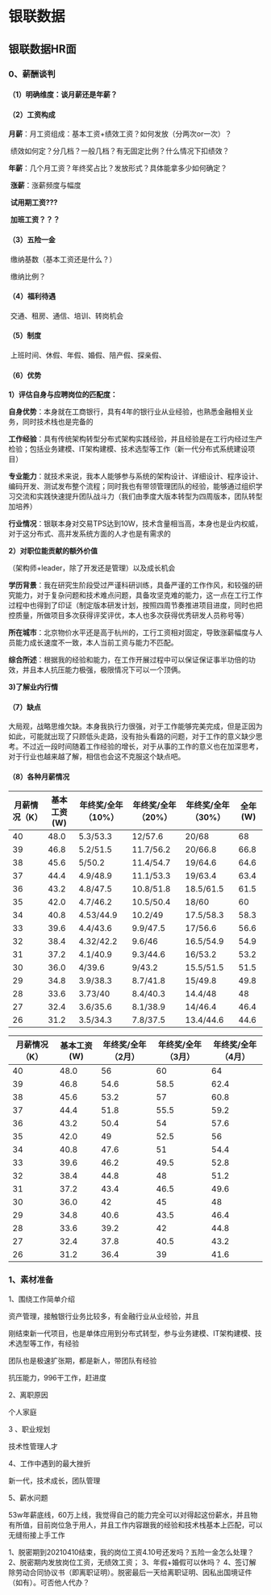 # 银联数据

## 银联数据HR面

### 0、薪酬谈判

#### （1）明确维度：谈月薪还是年薪？

#### （2）工资构成

​		**月薪**：月工资组成：基本工资+绩效工资？如何发放（分两次or一次）？

​					绩效如何定？分几档？一般几档？有无固定比例？什么情况下扣绩效？

​		**年薪**：几个月工资？年终奖占比？发放形式？具体能拿多少如何确定？

​		**涨薪**：涨薪频度与幅度

​		**试用期工资???**    

​		**加班工资？？？**

#### （3）五险一金

​		缴纳基数（基本工资还是什么？）

​		缴纳比例？

#### （4）福利待遇

​		交通、租房、通信、培训、转岗机会

#### （5）制度

​		上班时间、休假、年假、婚假、陪产假、探亲假、

#### （6）优势



**1）评估自身与应聘岗位的匹配度：**

**自身优势**：本身就在工商银行，具有4年的银行业从业经验，也熟悉金融相关业务，同时技术栈也是完备的

**工作经验**：具有传统架构转型分布式架构实践经验，并且经验是在工行内经过生产检验；包括业务建模、IT架构建模、技术选型等工作（新一代分布式系统建设项目）

**专业能力**：就技术来说，我本人能够参与系统的架构设计、详细设计、程序设计、编码开发、测试发布整个流程；同时我也有带领管理团队的经验，能够通过组织学习交流和实践快速提升团队战斗力（我们由季度大版本转型为四周版本，团队转型加培养）

**行业情况**：银联本身对交易TPS达到10W，技术含量相当高，本身也是业内权威，对于这分布式、高并发系统方面的人才也是有需求的



**2）对职位能贡献的额外价值**

（架构师+leader，除了开发还是管理）以及成长机会

**学历背景**：我在研究生阶段受过严谨科研训练，具备严谨的工作作风，和较强的研究能力，对于复杂问题和技术难点问题，具备攻坚克难的能力，这一点在工行工作过程中也得到了印证（制定版本研发计划，按照四周节奏推进项目进度，同时也把控质量，所做项目多次获得评奖评优，本人也多次获得优秀研发人员称号等）

**所在城市**：北京物价水平还是高于杭州的，工行工资相对固定，导致涨薪幅度与人员能力成长速度不一致，本人当前工资与能力不匹配。



**综合所述**：根据我的经验和能力，在工作开展过程中可以保证保证事半功倍的功效，并且本人抗压能力极强，极限情况下可以一个顶俩。



**3)了解业内行情**



#### （7）缺点

大局观，战略思维欠缺。本身我执行力很强，对于工作能够完美完成，但是正因为如此，可能就出现了只顾低头走路，没有抬头看路的问题，对于工作的意义缺少思考。不过近一段时间随着工作经验的增长，对于从事的工作的意义也在加深思考，对于行业也越来越了解，相信也会这不克服这个缺点吧。



#### （8）各种月薪情况

| 月薪情况（K） | 基本工资(W) | 年终奖/全年（10%） | 年终奖/全年（20%） | 年终奖/全年（30%） | 全年(W) |
| ------------- | ----------- | ------------------ | ------------------ | ------------------ | ------- |
| 40            | 48.0        | 5.3/53.3           | 12/57.6            | 20/68              | 68      |
| 39            | 46.8        | 5.2/51.5           | 11.7/56.2          | 20/66.8            | 66.8    |
| 38            | 45.6        | 5/50.2             | 11.4/54.7          | 19/64.6            | 64.6    |
| 37            | 44.4        | 4.9/48.9           | 11.1/53.3          | 19/63.4            | 63.4    |
| 36            | 43.2        | 4.8/47.5           | 10.8/51.8          | 18.5/61.5          | 61.5    |
| 35            | 42.0        | 4.7/46.2           | 10.5/50.4          | 18/60              | 60      |
| 34            | 40.8        | 4.53/44.9          | 10.2/49            | 17.5/58.3          | 58.3    |
| 33            | 39.6        | 4.4/43.6           | 9.9/47.5           | 17/56.6            | 56.6    |
| 32            | 38.4        | 4.32/42.2          | 9.6/46             | 16.5/54.9          | 54.9    |
| 31            | 37.2        | 4.1/40.9           | 9.3/44.6           | 16/53.2            | 53.2    |
| 30            | 36.0        | 4/39.6             | 9/43.2             | 15.5/51.5          | 51.5    |
| 29            | 34.8        | 3.9/38.3           | 8.7/41.8           | 15/49.8            | 49.8    |
| 28            | 33.6        | 3.73/40            | 8.4/40.3           | 14.4/48            | 48      |
| 27            | 32.4        | 3.6/35.6           | 8.1/38.9           | 14/46.4            | 46.4    |
| 26            | 31.2        | 3.5/34.3           | 7.8/37.5           | 13.4/44.6          | 44.6    |



| 月薪情况（K） | 基本工资(W) | 年终奖/全年（2月） | 年终奖/全年（3月） | 年终奖/全年（4月） |
| ------------- | ----------- | ------------------ | ------------------ | ------------------ |
| 40            | 48.0        | 56                 | 60                 | 64                 |
| 39            | 46.8        | 54.6               | 58.5               | 62.4               |
| 38            | 45.6        | 53.2               | 57                 | 60.8               |
| 37            | 44.4        | 51.8               | 55.5               | 59.2               |
| 36            | 43.2        | 50.4               | 54                 | 57.6               |
| 35            | 42.0        | 49                 | 52.5               | 56                 |
| 34            | 40.8        | 47.6               | 51                 | 54.4               |
| 33            | 39.6        | 46.2               | 49.5               | 52.8               |
| 32            | 38.4        | 44.8               | 48                 | 51.2               |
| 31            | 37.2        | 43.4               | 46.5               | 49.6               |
| 30            | 36.0        | 42                 | 45                 | 48                 |
| 29            | 34.8        | 40.6               | 43.5               | 46.4               |
| 28            | 33.6        | 39.2               | 42                 | 44.8               |
| 27            | 32.4        | 37.8               | 40.5               | 43.2               |
| 26            | 31.2        | 36.4               | 39                 | 41.6               |













### 1、素材准备



1、围绕工作简单介绍

资产管理，接触银行业务比较多，有金融行业从业经验，并且

刚结束新一代项目，也是单体应用到分布式转型，参与业务建模、IT架构建模、技术选型等工作，有经验

团队也是极速扩张期，都是新人，带团队有经验

抗压能力，996干工作，赶进度



2、离职原因

个人家庭



3 、职业规划

技术性管理人才



4、工作中遇到的最大挫折

新一代，技术成长，团队管理



5、薪水问题

53w年薪底线，60万上线，我觉得自己的能力完全可以对得起这份薪水，并且物有所值，目前岗位急于用人，并且工作内容跟我的经验和技术栈基本上匹配，可以无缝衔接上手工作






1、脱密期到20210410结束，我的岗位工资4.10号还发吗？五险一金怎么处理？
2、脱密期内发放岗位工资，无绩效工资；
3、年假+婚假可以休吗？
4、签订解除劳动合同协议书（即离职证明）。脱密最后一天给离职证明、因私出国境证件（如有）。可否他人代办？

